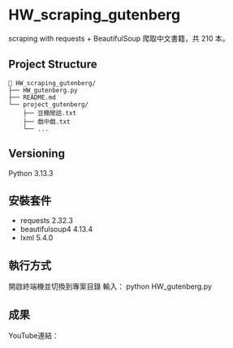 # HW_scraping_gutenberg
scraping with requests + BeautifulSoup
爬取中文書籍，共 210 本。

## Project Structure
```
📁 HW_scraping_gutenberg/
├── HW_gutenberg.py
├── README.md
└── project_gutenberg/
    ├── 豆棚閒話.txt
    ├── 戲中戲.txt
    └── ...

```

## Versioning
Python 3.13.3

## 安裝套件
- requests 2.32.3
- beautifulsoup4 4.13.4
- lxml 5.4.0

## 執行方式
開啟終端機並切換到專案目錄
輸入：
python HW_gutenberg.py

## 成果
YouTube連結：
